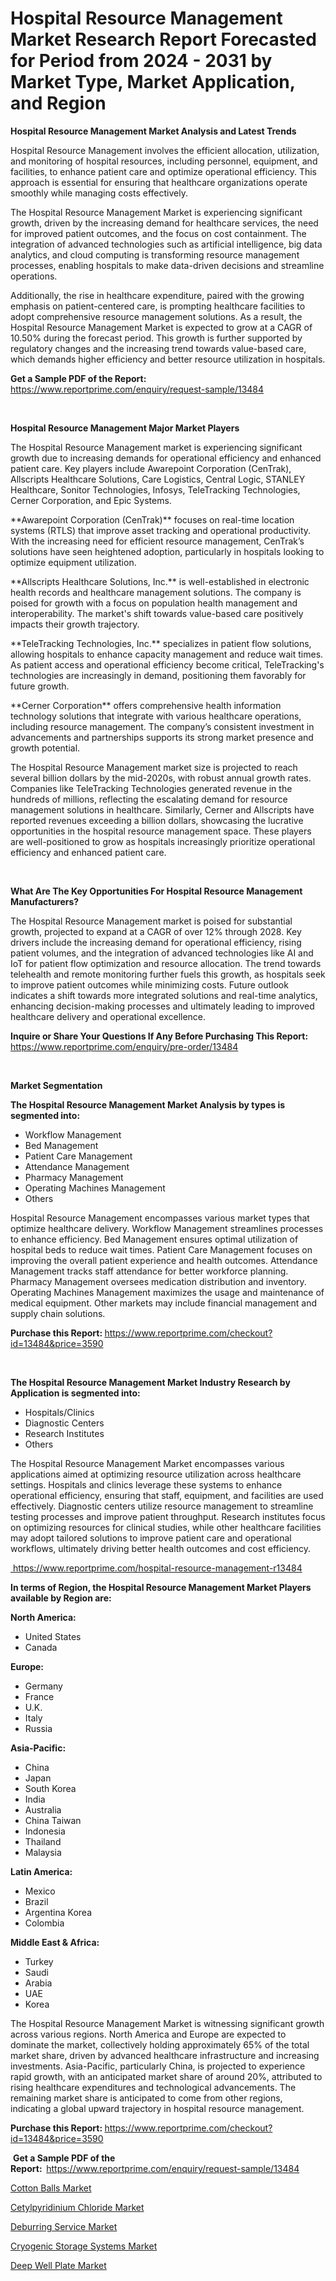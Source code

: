 <p><h1>Hospital Resource Management Market Research Report Forecasted for Period from 2024 -  2031 by Market Type, Market Application, and Region</h1></p><p><strong>Hospital Resource Management Market Analysis and Latest Trends</strong></p>
<p><p>Hospital Resource Management involves the efficient allocation, utilization, and monitoring of hospital resources, including personnel, equipment, and facilities, to enhance patient care and optimize operational efficiency. This approach is essential for ensuring that healthcare organizations operate smoothly while managing costs effectively.</p><p>The Hospital Resource Management Market is experiencing significant growth, driven by the increasing demand for healthcare services, the need for improved patient outcomes, and the focus on cost containment. The integration of advanced technologies such as artificial intelligence, big data analytics, and cloud computing is transforming resource management processes, enabling hospitals to make data-driven decisions and streamline operations.</p><p>Additionally, the rise in healthcare expenditure, paired with the growing emphasis on patient-centered care, is prompting healthcare facilities to adopt comprehensive resource management solutions. As a result, the Hospital Resource Management Market is expected to grow at a CAGR of 10.50% during the forecast period. This growth is further supported by regulatory changes and the increasing trend towards value-based care, which demands higher efficiency and better resource utilization in hospitals.</p></p>
<p><strong>Get a Sample PDF of the Report:&nbsp;</strong> <a href="https://www.reportprime.com/enquiry/request-sample/13484?utm_campaign=1131&utm_medium=2&utm_source=Github&utm_content=ia&utm_term=16112024&utm_id=hospital-resource-management">https://www.reportprime.com/enquiry/request-sample/13484</a></p>
<p>&nbsp;</p>
<p><strong>Hospital Resource Management Major Market Players</strong></p>
<p><p>The Hospital Resource Management market is experiencing significant growth due to increasing demands for operational efficiency and enhanced patient care. Key players include Awarepoint Corporation (CenTrak), Allscripts Healthcare Solutions, Care Logistics, Central Logic, STANLEY Healthcare, Sonitor Technologies, Infosys, TeleTracking Technologies, Cerner Corporation, and Epic Systems.</p><p>**Awarepoint Corporation (CenTrak)** focuses on real-time location systems (RTLS) that improve asset tracking and operational productivity. With the increasing need for efficient resource management, CenTrak’s solutions have seen heightened adoption, particularly in hospitals looking to optimize equipment utilization.</p><p>**Allscripts Healthcare Solutions, Inc.** is well-established in electronic health records and healthcare management solutions. The company is poised for growth with a focus on population health management and interoperability. The market's shift towards value-based care positively impacts their growth trajectory.</p><p>**TeleTracking Technologies, Inc.** specializes in patient flow solutions, allowing hospitals to enhance capacity management and reduce wait times. As patient access and operational efficiency become critical, TeleTracking's technologies are increasingly in demand, positioning them favorably for future growth.</p><p>**Cerner Corporation** offers comprehensive health information technology solutions that integrate with various healthcare operations, including resource management. The company’s consistent investment in advancements and partnerships supports its strong market presence and growth potential.</p><p>The Hospital Resource Management market size is projected to reach several billion dollars by the mid-2020s, with robust annual growth rates. Companies like TeleTracking Technologies generated revenue in the hundreds of millions, reflecting the escalating demand for resource management solutions in healthcare. Similarly, Cerner and Allscripts have reported revenues exceeding a billion dollars, showcasing the lucrative opportunities in the hospital resource management space. These players are well-positioned to grow as hospitals increasingly prioritize operational efficiency and enhanced patient care.</p></p>
<p>&nbsp;</p>
<p><strong>What Are The Key Opportunities For Hospital Resource Management Manufacturers?</strong></p>
<p><p>The Hospital Resource Management market is poised for substantial growth, projected to expand at a CAGR of over 12% through 2028. Key drivers include the increasing demand for operational efficiency, rising patient volumes, and the integration of advanced technologies like AI and IoT for patient flow optimization and resource allocation. The trend towards telehealth and remote monitoring further fuels this growth, as hospitals seek to improve patient outcomes while minimizing costs. Future outlook indicates a shift towards more integrated solutions and real-time analytics, enhancing decision-making processes and ultimately leading to improved healthcare delivery and operational excellence.</p></p>
<p><strong>Inquire or Share Your Questions If Any Before Purchasing This Report:</strong> <a href="https://www.reportprime.com/enquiry/pre-order/13484?utm_campaign=1131&utm_medium=2&utm_source=Github&utm_content=ia&utm_term=16112024&utm_id=hospital-resource-management">https://www.reportprime.com/enquiry/pre-order/13484</a></p>
<p>&nbsp;</p>
<p><strong>Market Segmentation</strong></p>
<p><strong>The Hospital Resource Management Market Analysis by types is segmented into:</strong></p>
<p><ul><li>Workflow Management</li><li>Bed Management</li><li>Patient Care Management</li><li>Attendance Management</li><li>Pharmacy Management</li><li>Operating Machines Management</li><li>Others</li></ul></p>
<p><p>Hospital Resource Management encompasses various market types that optimize healthcare delivery. Workflow Management streamlines processes to enhance efficiency. Bed Management ensures optimal utilization of hospital beds to reduce wait times. Patient Care Management focuses on improving the overall patient experience and health outcomes. Attendance Management tracks staff attendance for better workforce planning. Pharmacy Management oversees medication distribution and inventory. Operating Machines Management maximizes the usage and maintenance of medical equipment. Other markets may include financial management and supply chain solutions.</p></p>
<p><strong>Purchase this Report:&nbsp;</strong><a href="https://www.reportprime.com/checkout?id=13484&price=3590&utm_campaign=1131&utm_medium=2&utm_source=Github&utm_content=ia&utm_term=16112024&utm_id=hospital-resource-management">https://www.reportprime.com/checkout?id=13484&price=3590</a></p>
<p>&nbsp;</p>
<p><strong>The Hospital Resource Management Market Industry Research by Application is segmented into:</strong></p>
<p><ul><li>Hospitals/Clinics</li><li>Diagnostic Centers</li><li>Research Institutes</li><li>Others</li></ul></p>
<p><p>The Hospital Resource Management Market encompasses various applications aimed at optimizing resource utilization across healthcare settings. Hospitals and clinics leverage these systems to enhance operational efficiency, ensuring that staff, equipment, and facilities are used effectively. Diagnostic centers utilize resource management to streamline testing processes and improve patient throughput. Research institutes focus on optimizing resources for clinical studies, while other healthcare facilities may adopt tailored solutions to improve patient care and operational workflows, ultimately driving better health outcomes and cost efficiency.</p></p>
<p><a href="https://www.reportprime.com/hospital-resource-management-r13484?utm_campaign=1131&utm_medium=2&utm_source=Github&utm_content=ia&utm_term=16112024&utm_id=hospital-resource-management">&nbsp;https://www.reportprime.com/hospital-resource-management-r13484</a></p>
<p><strong>In terms of Region, the Hospital Resource Management Market Players available by Region are:</strong></p>
<p>
    <p> <strong> North America: </strong>
        <ul>
            <li>United States</li>
            <li>Canada</li>
        </ul>
        </p> 
    <p> <strong> Europe: </strong>
        <ul>
            <li>Germany</li>
            <li>France</li>
            <li>U.K.</li>
            <li>Italy</li>
            <li>Russia</li>
        </ul>
        </p> 
    <p> <strong> Asia-Pacific: </strong>
        <ul>
            <li>China</li>
            <li>Japan</li>
            <li>South Korea</li>
            <li>India</li>
            <li>Australia</li>
            <li>China Taiwan</li>
            <li>Indonesia</li>
            <li>Thailand</li>
            <li>Malaysia</li>
        </ul>
        </p> 
    <p> <strong> Latin America: </strong>
        <ul>
            <li>Mexico</li>
            <li>Brazil</li>
            <li>Argentina Korea</li>
            <li>Colombia</li>
        </ul>
        </p> 
    <p> <strong> Middle East & Africa: </strong>
        <ul>
            <li>Turkey</li>
            <li>Saudi</li>
            <li>Arabia</li>
            <li>UAE</li>
            <li>Korea</li>
        </ul>
    </p>
    </p>
<p><p>The Hospital Resource Management Market is witnessing significant growth across various regions. North America and Europe are expected to dominate the market, collectively holding approximately 65% of the total market share, driven by advanced healthcare infrastructure and increasing investments. Asia-Pacific, particularly China, is projected to experience rapid growth, with an anticipated market share of around 20%, attributed to rising healthcare expenditures and technological advancements. The remaining market share is anticipated to come from other regions, indicating a global upward trajectory in hospital resource management.</p></p>
<p><strong>Purchase this Report: </strong><a href="https://www.reportprime.com/checkout?id=13484&price=3590&utm_campaign=1131&utm_medium=2&utm_source=Github&utm_content=ia&utm_term=16112024&utm_id=hospital-resource-management">https://www.reportprime.com/checkout?id=13484&price=3590</a></p>
<p>&nbsp;<strong>Get a Sample PDF of the Report:&nbsp;&nbsp;</strong><a href="https://www.reportprime.com/enquiry/request-sample/13484?utm_campaign=1131&utm_medium=2&utm_source=Github&utm_content=ia&utm_term=16112024&utm_id=hospital-resource-management">https://www.reportprime.com/enquiry/request-sample/13484</a></p>
<p><strong></strong></p>
<p><p><a href="https://www.linkedin.com/pulse/cotton-balls-market-shifts-strategic-analysis-2024-2031-visigraphs-bgemc?utm_campaign=1131&utm_medium=2&utm_source=Github&utm_content=ia&utm_term=16112024&utm_id=hospital-resource-management">Cotton Balls Market</a></p><p><a href="https://www.linkedin.com/pulse/emerging-cetylpyridinium-chloride-market-opportunities-7zi7c?utm_campaign=1131&utm_medium=2&utm_source=Github&utm_content=ia&utm_term=16112024&utm_id=hospital-resource-management">Cetylpyridinium Chloride Market</a></p><p><a href="https://github.com/CliffMedina6/Market-Research-Report-List-7/blob/main/deburring-service-market.md?utm_campaign=1131&utm_medium=2&utm_source=Github&utm_content=ia&utm_term=16112024&utm_id=hospital-resource-management">Deburring Service Market</a></p><p><a href="https://issuu.com/reportprime-2/docs/cryogenic-storage-systems-market-si_11add093544ead?utm_campaign=1131&utm_medium=2&utm_source=Github&utm_content=ia&utm_term=16112024&utm_id=hospital-resource-management">Cryogenic Storage Systems Market</a></p><p><a href="https://issuu.com/reportprime-2/docs/deep-well-plate-market-size-2030.pp_c808ffc6e7937e?utm_campaign=1131&utm_medium=2&utm_source=Github&utm_content=ia&utm_term=16112024&utm_id=hospital-resource-management">Deep Well Plate Market</a></p></p>